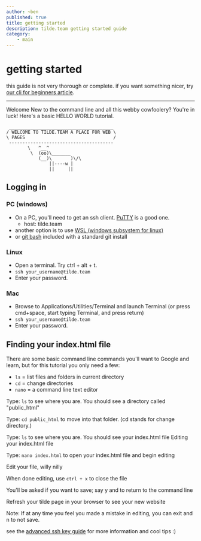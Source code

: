 ```yaml
---
author: ~ben
published: true
title: getting started
description: tilde.team getting started guide
category: 
    - main
---
```


# getting started

this guide is not very thorough or complete. if you want something nicer, try [our cli for beginners article](?page=cli-for-beginners).

---

Welcome
New to the command line and all this webby cowfoolery? You're in luck! Here's a basic HELLO WORLD tutorial.

```
 _______________________________________
/ WELCOME TO TILDE.TEAM A PLACE FOR WEB \
\ PAGES                                 /
 ---------------------------------------
        \   ^__^
         \  (oo)\_______
            (__)\       )\/\
                ||----w |
                ||     ||
```

## Logging in

### PC (windows)

* On a PC, you'll need to get an ssh client. [PuTTY](http://www.putty.org/) is a good one.
    - host: tilde.team
* another option is to use [WSL (windows subsystem for linux)](https://docs.microsoft.com/en-us/windows/wsl/install-win10)
* or [git bash](https://git-scm.com) included with a standard git install

### Linux

* Open a terminal. Try ctrl + alt + t.
* `ssh your_username@tilde.team`
* Enter your password.


### Mac

* Browse to Applications/Utilities/Terminal and launch Terminal (or press cmd+space, start typing Terminal, and press return)
* `ssh your_username@tilde.team`
* Enter your password.


## Finding your index.html file

There are some basic command line commands you'll want to Google and learn, but for this tutorial you only need a few:

* `ls` = list files and folders in current directory
* `cd` = change directories
* `nano` = a command line text editor

Type: `ls` to see where you are. You should see a directory called "public_html"

Type: `cd public_html` to move into that folder. (cd stands for change directory.)

Type: `ls` to see where you are. You should see your index.html file
Editing your index.html file

Type: `nano index.html` to open your index.html file and begin editing

Edit your file, willy nilly

When done editing, use `ctrl + x` to close the file

You'll be asked if you want to save; say y and to return to the command line

Refresh your tilde page in your browser to see your new website

Note: If at any time you feel you made a mistake in editing, you can exit and n to not save.

see the [advanced ssh key guide](?page=advanced-ssh) for more information and cool tips :)
